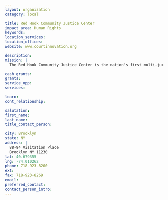 ```yaml
---
layout: organization
category: local

title: Red Hook Community Justice Center
impact_area: Human Rights
keywords: 
location_services: 
location_offices: 
website: www.courtinnovation.org

description: 
mission: |
  The Red Hook Community Justice Center is the nation's first multi-jurisdictional community court. It seeks seeks to solve neighborhood problems like drugs, crime, domestic violence and landlord-tenant disputes. At Red Hook, a single judge hears neighborhood cases that under ordinary circumstances would go to three different courts—Civil, Family and Criminal. The goal is to offer a coordinated, rather than piecemeal, approach to people's problems. The Red Hook judge has an array of sanctions and services at his disposal, including community restitution projects, on-site educational workshops and GED classes, drug treatment and mental health counseling—all rigorously monitored to ensure accountability and drive home notions of individual responsibility. The courthouse is the hub for an array of unconventional programs that engage local residents in "doing justice."

cash_grants: 
grants: 
service_opp: 
services: 

learn: 
cont_relationship: 

salutation: 
first_name: 
last_name: 
title_contact_person: 

city: Brooklyn
state: NY
address: |
  88-94 Visitation Place    
  Brooklyn NY 11230
lat: 40.679355
lng: -74.010262
phone: 718-923-8200
ext: 
fax: 718-923-8269
email: 
preferred_contact: 
contact_person_intro: 
---
```

